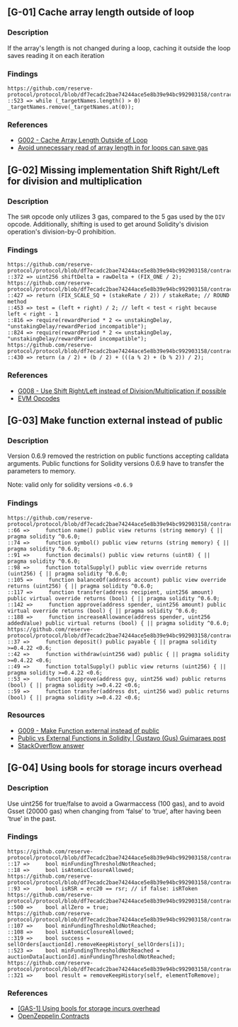 ## [G-01] Cache array length outside of loop

### Description
If the array's length is not changed during a loop, caching it outside the loop saves reading it on each iteration

### Findings
```
https://github.com/reserve-protocol/protocol/blob/df7ecadc2bae74244ace5e8b39e94bc992903158/contracts/p1/BasketHandler.sol
::523 => while (_targetNames.length() > 0) _targetNames.remove(_targetNames.at(0));
```

### References

- [G002 - Cache Array Length Outside of Loop](https://github.com/byterocket/c4-common-issues/blob/main/0-Gas-Optimizations.md#g002---cache-array-length-outside-of-loop)
- [Avoid unnecessary read of array length in for loops can save gas](https://github.com/code-423n4/2021-11-badgerzaps-findings/issues/36)



## [G-02] Missing implementation Shift Right/Left for division and multiplication

### Description

The `SHR` opcode only utilizes 3 gas, compared to the 5 gas used by the `DIV` opcode. Additionally, shifting is used to get around Solidity's division operation's division-by-0 prohibition.

### Findings

```
https://github.com/reserve-protocol/protocol/blob/df7ecadc2bae74244ace5e8b39e94bc992903158/contracts/p1/BasketHandler.sol
::372 => uint256 shiftDelta = rawDelta + (FIX_ONE / 2);
https://github.com/reserve-protocol/protocol/blob/df7ecadc2bae74244ace5e8b39e94bc992903158/contracts/p1/StRSR.sol
::427 => return (FIX_SCALE_SQ + (stakeRate / 2)) / stakeRate; // ROUND method
::453 => test = (left + right) / 2; // left < test < right because left < right - 1
::816 => require(rewardPeriod * 2 <= unstakingDelay, "unstakingDelay/rewardPeriod incompatible");
::824 => require(rewardPeriod * 2 <= unstakingDelay, "unstakingDelay/rewardPeriod incompatible");
https://github.com/reserve-protocol/protocol/blob/df7ecadc2bae74244ace5e8b39e94bc992903158/contracts/plugins/mocks/vendor/EasyAuction.sol
::430 => return (a / 2) + (b / 2) + (((a % 2) + (b % 2)) / 2);
```

### References
- [G008 - Use Shift Right/Left instead of Division/Multiplication if possible](https://github.com/byterocket/c4-common-issues/blob/main/0-Gas-Optimizations.md#g008---use-shift-rightleft-instead-of-divisionmultiplication-if-possible)
- [EVM Opcodes](https://www.evm.codes/)



## [G-03] Make function external instead of public

### Description

Version 0.6.9 removed the restriction on public functions accepting calldata arguments. Public functions for Solidity versions 0.6.9 have to transfer the parameters to memory.

Note: valid only for solidity versions `<0.6.9`

### Findings
```
https://github.com/reserve-protocol/protocol/blob/df7ecadc2bae74244ace5e8b39e94bc992903158/contracts/plugins/aave/ERC20.sol
::66 =>     function name() public view returns (string memory) { || pragma solidity ^0.6.0;
::74 =>     function symbol() public view returns (string memory) { || pragma solidity ^0.6.0;
::91 =>     function decimals() public view returns (uint8) { || pragma solidity ^0.6.0;
::98 =>     function totalSupply() public view override returns (uint256) { || pragma solidity ^0.6.0;
::105 =>     function balanceOf(address account) public view override returns (uint256) { || pragma solidity ^0.6.0;
::117 =>     function transfer(address recipient, uint256 amount) public virtual override returns (bool) { || pragma solidity ^0.6.0;
::142 =>     function approve(address spender, uint256 amount) public virtual override returns (bool) { || pragma solidity ^0.6.0;
::188 =>     function increaseAllowance(address spender, uint256 addedValue) public virtual returns (bool) { || pragma solidity ^0.6.0;
https://github.com/reserve-protocol/protocol/blob/df7ecadc2bae74244ace5e8b39e94bc992903158/contracts/plugins/mocks/WETH.sol
::37 =>     function deposit() public payable { || pragma solidity >=0.4.22 <0.6;
::42 =>     function withdraw(uint256 wad) public { || pragma solidity >=0.4.22 <0.6;
::49 =>     function totalSupply() public view returns (uint256) { || pragma solidity >=0.4.22 <0.6;
::53 =>     function approve(address guy, uint256 wad) public returns (bool) { || pragma solidity >=0.4.22 <0.6;
::59 =>     function transfer(address dst, uint256 wad) public returns (bool) { || pragma solidity >=0.4.22 <0.6;
```

### Resources

- [G009 - Make Function external instead of public](https://github.com/byterocket/c4-common-issues/blob/main/0-Gas-Optimizations.md/#g009---make-function-external-instead-of-public)
- [Public vs External Functions in Solidity | Gustavo (Gus) Guimaraes post](https://gus-tavo-guim.medium.com/public-vs-external-functions-in-solidity-b46bcf0ba3ac)
- [StackOverflow answer](https://ethereum.stackexchange.com/questions/19380/external-vs-public-best-practices?answertab=active#tab-top)



## [G-04] Using bools for storage incurs overhead

### Description

Use uint256 for true/false to avoid a Gwarmaccess (100 gas), and to avoid Gsset (20000 gas) when changing from ‘false’ to ‘true’, after having been ‘true’ in the past.

### Findings
```
https://github.com/reserve-protocol/protocol/blob/df7ecadc2bae74244ace5e8b39e94bc992903158/contracts/interfaces/IGnosis.sol
::17 =>     bool minFundingThresholdNotReached;
::18 =>     bool isAtomicClosureAllowed;
https://github.com/reserve-protocol/protocol/blob/df7ecadc2bae74244ace5e8b39e94bc992903158/contracts/p1/Distributor.sol
::93 =>     bool isRSR = erc20 == rsr; // if false: isRToken
https://github.com/reserve-protocol/protocol/blob/df7ecadc2bae74244ace5e8b39e94bc992903158/contracts/p1/RToken.sol
::500 =>    bool allZero = true;
https://github.com/reserve-protocol/protocol/blob/df7ecadc2bae74244ace5e8b39e94bc992903158/contracts/plugins/mocks/EasyAuction.sol
::107 =>    bool minFundingThresholdNotReached;
::108 =>    bool isAtomicClosureAllowed;
::319 =>    bool success = sellOrders[auctionId].removeKeepHistory(_sellOrders[i]);
::523 =>    bool minFundingThresholdNotReached = auctionData[auctionId].minFundingThresholdNotReached;
https://github.com/reserve-protocol/protocol/blob/df7ecadc2bae74244ace5e8b39e94bc992903158/contracts/plugins/mocks/vendor/EasyAuction.sol
::321 =>    bool result = removeKeepHistory(self, elementToRemove);
```

### References

- [[GAS-1] Using bools for storage incurs overhead](https://gist.github.com/Picodes/ab2df52379e4b4993709be1b91aab651#gas-1-using-bools-for-storage-incurs-overhead)
- [OpenZeppelin Contracts](https://github.com/OpenZeppelin/openzeppelin-contracts/blob/58f635312aa21f947cae5f8578638a85aa2519f5/contracts/security/ReentrancyGuard.sol#L23-L27)